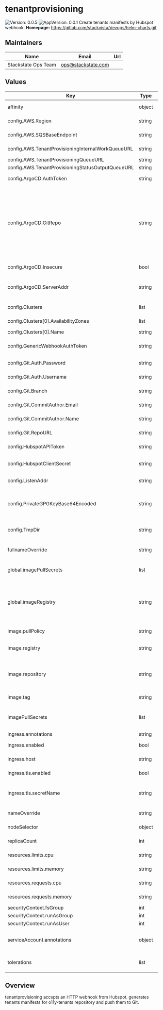 # tenantprovisioning

![Version: 0.0.5](https://img.shields.io/badge/Version-0.0.5-informational?style=flat-square) ![AppVersion: 0.0.1](https://img.shields.io/badge/AppVersion-0.0.1-informational?style=flat-square)
Create tenants manifests by Hubspot webhook.
**Homepage:** <https://gitlab.com/stackvista/devops/helm-charts.git>
## Maintainers

| Name | Email | Url |
| ---- | ------ | --- |
| Stackstate Ops Team | <ops@stackstate.com> |  |

## Values

| Key | Type | Default | Description |
|-----|------|---------|-------------|
| affinity | object | `{}` | Affinity settings for pod assignment. |
| config.AWS.Region | string | `nil` | Region to connect to |
| config.AWS.SQSBaseEndpoint | string | `nil` | Url of incoming provisioning queue |
| config.AWS.TenantProvisioningInternalWorkQueueURL | string | `nil` | Url of internal progress queue |
| config.AWS.TenantProvisioningQueueURL | string | `nil` |  |
| config.AWS.TenantProvisioningStatusOutputQueueURL | string | `nil` | Url of output status |
| config.ArgoCD.AuthToken | string | `nil` | Authentication token. |
| config.ArgoCD.GitRepo | string | `nil` | Git repo argo will pull, should be the git repo url as in config.Git.RepoURL but then how argo pulls it. This setting is separate because sometimes one uses https:// and the other git@ ssh style |
| config.ArgoCD.Insecure | bool | `false` | Do we allow insecure access? |
| config.ArgoCD.ServerAddr | string | `nil` | Address of the argocd server of the form <server>:<port>, no protocol spec! |
| config.Clusters | list | `[{"AvailabilityZones":[],"Name":null}]` | Clusters configuration. |
| config.Clusters[0].AvailabilityZones | list | `[]` | cluster availability zones. |
| config.Clusters[0].Name | string | `nil` | cluster name. |
| config.GenericWebhookAuthToken | string | `nil` | Token to protect Generic webhook endpoint with. |
| config.Git.Auth.Password | string | `nil` | Password for Git authentication. |
| config.Git.Auth.Username | string | `nil` | Username for Git authentication. |
| config.Git.Branch | string | `nil` | Branch to check out. |
| config.Git.CommitAuthor.Email | string | `nil` | Email of the commit author. |
| config.Git.CommitAuthor.Name | string | `nil` | Name of the commit author. |
| config.Git.RepoURL | string | `nil` | URL of the Git repository. |
| config.HubspotAPIToken | string | `nil` | Token to interact with Hubspot API. |
| config.HubspotClientSecret | string | `nil` | Secret to authenticate Hubspot webhook. |
| config.ListenAddr | string | `"0.0.0.0:8080"` | Address and port to listen on. |
| config.PrivateGPGKeyBase64Encoded | string | `nil` | Base64-encoded private GPG key to sign commits. Must not be protected with passphrase. |
| config.TmpDir | string | `"/tmp"` | Temporary directory for the application. |
| fullnameOverride | string | `""` | Override the fullname of the chart. |
| global.imagePullSecrets | list | `[]` | Globally add image pull secrets that are used. |
| global.imageRegistry | string | `nil` | Globally override the image registry that is used. Can be overridden by specific containers. Defaults to quay.io |
| image.pullPolicy | string | `"IfNotPresent"` | Default container image pull policy. |
| image.registry | string | `nil` | Registry containing the image for the Redirector |
| image.repository | string | `"stackstate/o11y-tooling"` | Base container image registry. Any image with kubectl, jq, aws-cli and gsutil will do. |
| image.tag | string | `"4c827669"` | Default container image tag. |
| imagePullSecrets | list | `[]` | Extra secrets / credentials needed for container image registry. |
| ingress.annotations | string | `nil` |  |
| ingress.enabled | bool | `false` | Whether to deploy Ingress resource. |
| ingress.host | string | `nil` | HTTP host for the ingress. |
| ingress.tls.enabled | bool | `false` | Whether to enable TLS for ingress. |
| ingress.tls.secretName | string | `nil` | The name of K8s secrets containing SSL certificate for ingress. |
| nameOverride | string | `""` | Override the name of the chart. |
| nodeSelector | object | `{}` | Node labels for pod assignment. |
| replicaCount | int | `1` | number of replicas to serve webhook |
| resources.limits.cpu | string | `"100m"` | CPU resource limits. |
| resources.limits.memory | string | `"384Mi"` | Memory resource limits. |
| resources.requests.cpu | string | `"100m"` | CPU resource requests. |
| resources.requests.memory | string | `"384Mi"` | Memory resource requests. |
| securityContext.fsGroup | int | `1000` |  |
| securityContext.runAsGroup | int | `1000` |  |
| securityContext.runAsUser | int | `1000` |  |
| serviceAccount.annotations | object | `{}` | Extra annotations for the `ServiceAccount` object. |
| tolerations | list | `[]` | Toleration labels for pod assignment. |

## Overview
tenantprovisioning accepts an HTTP webhook from Hubspot, generates tenants manifests for o11y-tenants repository and push them to Git.
